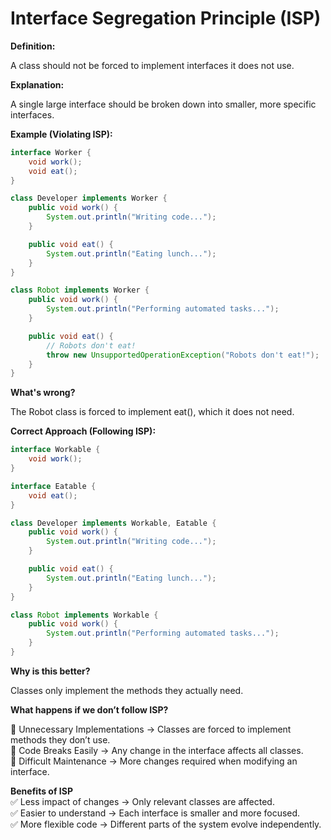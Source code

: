 # Interface Segregation Principle (ISP)

**Definition:**

A class should not be forced to implement interfaces it does not use.

**Explanation:**

A single large interface should be broken down into smaller, more specific interfaces.

**Example (Violating ISP):**

```java
interface Worker {
    void work();
    void eat();
}

class Developer implements Worker {
    public void work() {
        System.out.println("Writing code...");
    }

    public void eat() {
        System.out.println("Eating lunch...");
    }
}

class Robot implements Worker {
    public void work() {
        System.out.println("Performing automated tasks...");
    }

    public void eat() {
        // Robots don't eat!
        throw new UnsupportedOperationException("Robots don't eat!");
    }
}

```
**What's wrong?**

The Robot class is forced to implement eat(), which it does not need.

**Correct Approach (Following ISP):**


```java
interface Workable {
    void work();
}

interface Eatable {
    void eat();
}

class Developer implements Workable, Eatable {
    public void work() {
        System.out.println("Writing code...");
    }

    public void eat() {
        System.out.println("Eating lunch...");
    }
}

class Robot implements Workable {
    public void work() {
        System.out.println("Performing automated tasks...");
    }
}

```

**Why is this better?**  

Classes only implement the methods they actually need.


**What happens if we don’t follow ISP?**  

🔴 Unnecessary Implementations → Classes are forced to implement methods they don’t use.  
🔴 Code Breaks Easily → Any change in the interface affects all classes.  
🔴 Difficult Maintenance → More changes required when modifying an interface.  

**Benefits of ISP**  
✅ Less impact of changes → Only relevant classes are affected.  
✅ Easier to understand → Each interface is smaller and more focused.  
✅ More flexible code → Different parts of the system evolve independently.  

